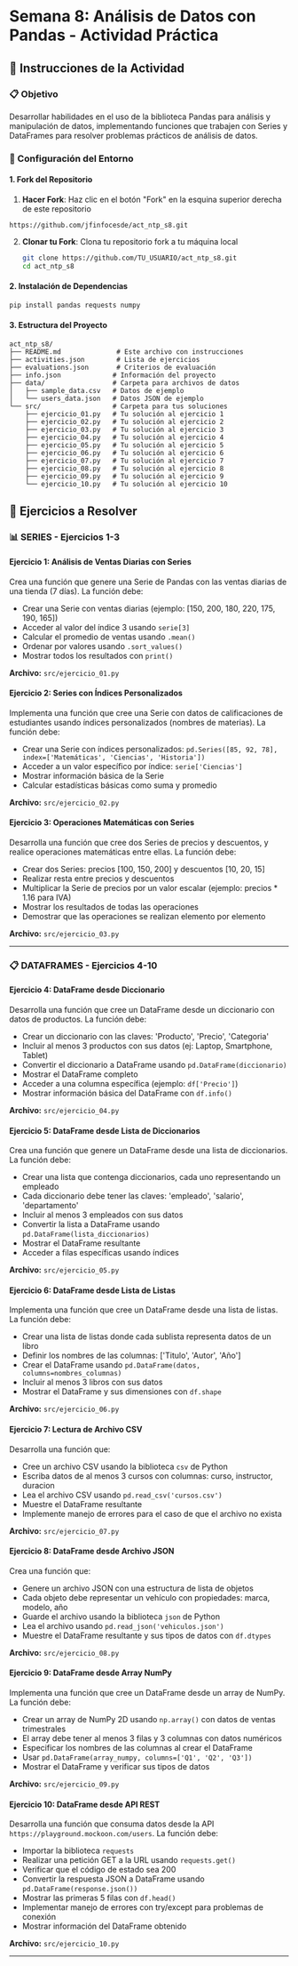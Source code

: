 # Semana 8: Análisis de Datos con Pandas - Actividad Práctica

## 🎯 Instrucciones de la Actividad

### 📋 Objetivo
Desarrollar habilidades en el uso de la biblioteca Pandas para análisis y manipulación de datos, implementando funciones que trabajen con Series y DataFrames para resolver problemas prácticos de análisis de datos.

### 🔧 Configuración del Entorno

#### 1. Fork del Repositorio
1. **Hacer Fork**: Haz clic en el botón "Fork" en la esquina superior derecha de este repositorio

```
https://github.com/jfinfocesde/act_ntp_s8.git
```  
2. **Clonar tu Fork**: Clona tu repositorio fork a tu máquina local
   ```bash
   git clone https://github.com/TU_USUARIO/act_ntp_s8.git
   cd act_ntp_s8
   ```

#### 2. Instalación de Dependencias
```bash
pip install pandas requests numpy
```

#### 3. Estructura del Proyecto
```
act_ntp_s8/
├── README.md              # Este archivo con instrucciones
├── activities.json        # Lista de ejercicios
├── evaluations.json       # Criterios de evaluación
├── info.json             # Información del proyecto
├── data/                 # Carpeta para archivos de datos
│   ├── sample_data.csv   # Datos de ejemplo
│   └── users_data.json   # Datos JSON de ejemplo
└── src/                  # Carpeta para tus soluciones
    ├── ejercicio_01.py   # Tu solución al ejercicio 1
    ├── ejercicio_02.py   # Tu solución al ejercicio 2
    ├── ejercicio_03.py   # Tu solución al ejercicio 3
    ├── ejercicio_04.py   # Tu solución al ejercicio 4
    ├── ejercicio_05.py   # Tu solución al ejercicio 5
    ├── ejercicio_06.py   # Tu solución al ejercicio 6
    ├── ejercicio_07.py   # Tu solución al ejercicio 7
    ├── ejercicio_08.py   # Tu solución al ejercicio 8
    ├── ejercicio_09.py   # Tu solución al ejercicio 9
    └── ejercicio_10.py   # Tu solución al ejercicio 10
```

## 🚀 Ejercicios a Resolver

### 📊 SERIES - Ejercicios 1-3

#### **Ejercicio 1: Análisis de Ventas Diarias con Series**
Crea una función que genere una Serie de Pandas con las ventas diarias de una tienda (7 días). La función debe:

- Crear una Serie con ventas diarias (ejemplo: [150, 200, 180, 220, 175, 190, 165])
- Acceder al valor del índice 3 usando `serie[3]`
- Calcular el promedio de ventas usando `.mean()`
- Ordenar por valores usando `.sort_values()`
- Mostrar todos los resultados con `print()`

**Archivo:** `src/ejercicio_01.py`

#### **Ejercicio 2: Series con Índices Personalizados**
Implementa una función que cree una Serie con datos de calificaciones de estudiantes usando índices personalizados (nombres de materias). La función debe:

- Crear una Serie con índices personalizados: `pd.Series([85, 92, 78], index=['Matemáticas', 'Ciencias', 'Historia'])`
- Acceder a un valor específico por índice: `serie['Ciencias']`
- Mostrar información básica de la Serie
- Calcular estadísticas básicas como suma y promedio

**Archivo:** `src/ejercicio_02.py`

#### **Ejercicio 3: Operaciones Matemáticas con Series**
Desarrolla una función que cree dos Series de precios y descuentos, y realice operaciones matemáticas entre ellas. La función debe:

- Crear dos Series: precios [100, 150, 200] y descuentos [10, 20, 15]
- Realizar resta entre precios y descuentos
- Multiplicar la Serie de precios por un valor escalar (ejemplo: precios * 1.16 para IVA)
- Mostrar los resultados de todas las operaciones
- Demostrar que las operaciones se realizan elemento por elemento

**Archivo:** `src/ejercicio_03.py`

---

### 📋 DATAFRAMES - Ejercicios 4-10

#### **Ejercicio 4: DataFrame desde Diccionario**
Desarrolla una función que cree un DataFrame desde un diccionario con datos de productos. La función debe:

- Crear un diccionario con las claves: 'Producto', 'Precio', 'Categoria'
- Incluir al menos 3 productos con sus datos (ej: Laptop, Smartphone, Tablet)
- Convertir el diccionario a DataFrame usando `pd.DataFrame(diccionario)`
- Mostrar el DataFrame completo
- Acceder a una columna específica (ejemplo: `df['Precio']`)
- Mostrar información básica del DataFrame con `df.info()`

**Archivo:** `src/ejercicio_04.py`

#### **Ejercicio 5: DataFrame desde Lista de Diccionarios**
Crea una función que genere un DataFrame desde una lista de diccionarios. La función debe:

- Crear una lista que contenga diccionarios, cada uno representando un empleado
- Cada diccionario debe tener las claves: 'empleado', 'salario', 'departamento'
- Incluir al menos 3 empleados con sus datos
- Convertir la lista a DataFrame usando `pd.DataFrame(lista_diccionarios)`
- Mostrar el DataFrame resultante
- Acceder a filas específicas usando índices

**Archivo:** `src/ejercicio_05.py`

#### **Ejercicio 6: DataFrame desde Lista de Listas**
Implementa una función que cree un DataFrame desde una lista de listas. La función debe:

- Crear una lista de listas donde cada sublista representa datos de un libro
- Definir los nombres de las columnas: ['Titulo', 'Autor', 'Año']
- Crear el DataFrame usando `pd.DataFrame(datos, columns=nombres_columnas)`
- Incluir al menos 3 libros con sus datos
- Mostrar el DataFrame y sus dimensiones con `df.shape`

**Archivo:** `src/ejercicio_06.py`

#### **Ejercicio 7: Lectura de Archivo CSV**
Desarrolla una función que:

- Cree un archivo CSV usando la biblioteca `csv` de Python
- Escriba datos de al menos 3 cursos con columnas: curso, instructor, duracion
- Lea el archivo CSV usando `pd.read_csv('cursos.csv')`
- Muestre el DataFrame resultante
- Implemente manejo de errores para el caso de que el archivo no exista

**Archivo:** `src/ejercicio_07.py`

#### **Ejercicio 8: DataFrame desde Archivo JSON**
Crea una función que:

- Genere un archivo JSON con una estructura de lista de objetos
- Cada objeto debe representar un vehículo con propiedades: marca, modelo, año
- Guarde el archivo usando la biblioteca `json` de Python
- Lea el archivo usando `pd.read_json('vehiculos.json')`
- Muestre el DataFrame resultante y sus tipos de datos con `df.dtypes`

**Archivo:** `src/ejercicio_08.py`

#### **Ejercicio 9: DataFrame desde Array NumPy**
Implementa una función que cree un DataFrame desde un array de NumPy. La función debe:

- Crear un array de NumPy 2D usando `np.array()` con datos de ventas trimestrales
- El array debe tener al menos 3 filas y 3 columnas con datos numéricos
- Especificar los nombres de las columnas al crear el DataFrame
- Usar `pd.DataFrame(array_numpy, columns=['Q1', 'Q2', 'Q3'])`
- Mostrar el DataFrame y verificar sus tipos de datos

**Archivo:** `src/ejercicio_09.py`

#### **Ejercicio 10: DataFrame desde API REST**
Desarrolla una función que consuma datos desde la API `https://playground.mockoon.com/users`. La función debe:

- Importar la biblioteca `requests`
- Realizar una petición GET a la URL usando `requests.get()`
- Verificar que el código de estado sea 200
- Convertir la respuesta JSON a DataFrame usando `pd.DataFrame(response.json())`
- Mostrar las primeras 5 filas con `df.head()`
- Implementar manejo de errores con try/except para problemas de conexión
- Mostrar información del DataFrame obtenido

**Archivo:** `src/ejercicio_10.py`

---


